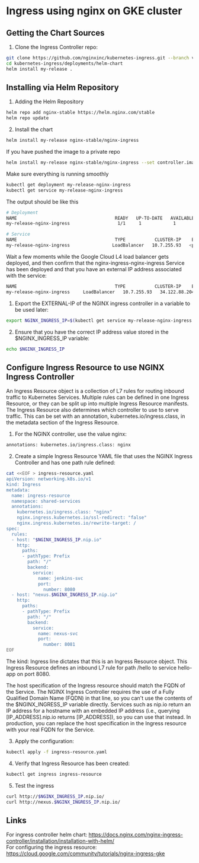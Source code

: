 # Ingress using nginx on GKE cluster


## Getting the Chart Sources
1. Clone the Ingress Controller repo:
```bash
git clone https://github.com/nginxinc/kubernetes-ingress.git --branch v2.3.0
cd kubernetes-ingress/deployments/helm-chart
helm install my-release .
```

## Installing via Helm Repository
1. Adding the Helm Repository

```bash
helm repo add nginx-stable https://helm.nginx.com/stable
helm repo update
```

2. Install the chart

```bash
helm install my-release nginx-stable/nginx-ingress
```

If you have pushed the image to a private repo
```bash
helm install my-release nginx-stable/nginx-ingress --set controller.image.repository=myregistry.example.com/nginx-plus-ingress --set controller.nginxplus=true
```


Make sure everything is running smoothly

```bash
kubectl get deployment my-release-nginx-ingress
kubectl get service my-release-nginx-ingress
```

The output should be like this 

```bash
# Deployment
NAME                                     READY   UP-TO-DATE   AVAILABLE   AGE
my-release-nginx-ingress                  1/1     1            1           13m

# Service
NAME                                     TYPE           CLUSTER-IP    EXTERNAL-IP     PORT(S)                      AGE
my-release-nginx-ingress                LoadBalancer   10.7.255.93   <pending>       80:30381/TCP,443:32105/TCP   13m
```

Wait a few moments while the Google Cloud L4 load balancer gets deployed, and then confirm that the nginx-ingress-nginx-ingress Service has been deployed and that you have an external IP address associated with the service:
```bash
NAME                                     TYPE           CLUSTER-IP    EXTERNAL-IP     PORT(S)                      AGE
my-release-nginx-ingress     LoadBalancer   10.7.255.93   34.122.88.204   80:30381/TCP,443:32105/TCP   13m
```

1. Export the EXTERNAL-IP of the NGINX ingress controller in a variable to be used later:

```bash
export NGINX_INGRESS_IP=$(kubectl get service my-release-nginx-ingress -o jsonpath={.status.loadBalancer.ingress[].ip})
```

2. Ensure that you have the correct IP address value stored in the $NGINX_INGRESS_IP variable:

```bash
echo $NGINX_INGRESS_IP
```

## Configure Ingress Resource to use NGINX Ingress Controller

An Ingress Resource object is a collection of L7 rules for routing inbound traffic to Kubernetes Services. Multiple rules can be defined in one Ingress Resource, or they can be split up into multiple Ingress Resource manifests. The Ingress Resource also determines which controller to use to serve traffic. This can be set with an annotation, kubernetes.io/ingress.class, in the metadata section of the Ingress Resource. 

1. For the NGINX controller, use the value nginx:
```bash
annotations: kubernetes.io/ingress.class: nginx
```

2. Create a simple Ingress Resource YAML file that uses the NGINX Ingress Controller and has one path rule defined:

```bash
cat <<EOF > ingress-resource.yaml
apiVersion: networking.k8s.io/v1
kind: Ingress
metadata:
  name: ingress-resource
  namespace: shared-services
  annotations:
    kubernetes.io/ingress.class: "nginx"
    nginx.ingress.kubernetes.io/ssl-redirect: "false"
    nginx.ingress.kubernetes.io/rewrite-target: /
spec:
  rules:
  - host: "$NGINX_INGRESS_IP.nip.io"
    http:
      paths:
      - pathType: Prefix
        path: "/"
        backend:
          service:
            name: jenkins-svc
            port:
              number: 8080
  - host: "nexus.$NGINX_INGRESS_IP.nip.io"
    http:
      paths:
      - pathType: Prefix
        path: "/"
        backend:
          service:
            name: nexus-svc
            port:
              number: 8081
EOF
```
The kind: Ingress line dictates that this is an Ingress Resource object. This Ingress Resource defines an inbound L7 rule for path /hello to service hello-app on port 8080.

The host specification of the Ingress resource should match the FQDN of the Service. The NGINX Ingress Controller requires the use of a Fully Qualified Domain Name (FQDN) in that line, so you can't use the contents of the $NGINX_INGRESS_IP variable directly. Services such as nip.io return an IP address for a hostname with an embedded IP address (i.e., querying [IP_ADDRESS].nip.io returns [IP_ADDRESS]), so you can use that instead. In production, you can replace the host specification in the Ingress resource with your real FQDN for the Service.

3. Apply the configuration:

```bash
kubectl apply -f ingress-resource.yaml
```
4. Verify that Ingress Resource has been created:

```bash
kubectl get ingress ingress-resource
```

5. Test the ingress
```bash
curl http://$NGINX_INGRESS_IP.nip.io/
curl http://nexus.$NGINX_INGRESS_IP.nip.io/
```

## Links
For ingress controller helm chart:
https://docs.nginx.com/nginx-ingress-controller/installation/installation-with-helm/  
For configuring the ingress resource:
https://cloud.google.com/community/tutorials/nginx-ingress-gke